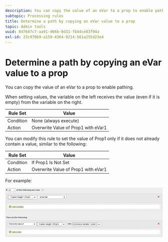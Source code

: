 ```yaml
---
description: You can copy the value of an eVar to a prop to enable pathing.
subtopic: Processing rules
title: Determine a path by copying an eVar value to a prop
topic: Admin tools
uuid: 8d7647c7-aa91-466b-8d31-fb4dce83f04a
exl-id: 23c978b9-a159-4364-9214-561a255d23e4
---
```

# Determine a path by copying an eVar value to a prop

You can copy the value of an eVar to a prop to enable pathing.

When setting values, the variable on the left receives the value (even if it is empty) from the variable on the right.

|  Rule Set  | Value  |
|---|---|
|  Condition  | None (always execute)  |
|  Action  | Overwrite Value of Prop1 with eVar1  |

You can modify this rule to set the value of Prop1 only if it does not already contain a value, similar to the following: 

|  Rule Set  | Value  |
|---|---|
|  Condition  | If Prop1 Is Not Set  |
|  Action  | Overwrite Value of Prop1 with eVar1  |

For example:

![](assets/overwrite-empty-prop.png)
